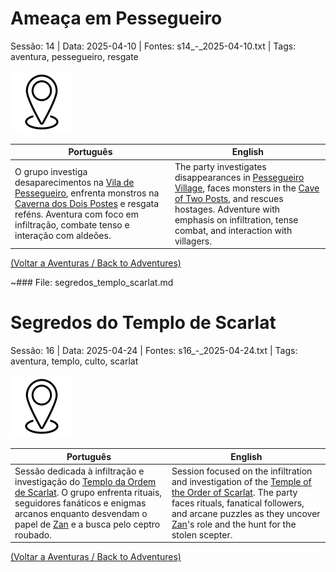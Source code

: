 
# Ameaça em Pessegueiro

Sessão: 14 | Data: 2025-04-10 | Fontes: s14_-_2025-04-10.txt | Tags: aventura, pessegueiro, resgate

![Ameaça em Pessegueiro](../../../assets/location/location_blank.png)

| Português | English |
|-----------|---------|
| O grupo investiga desaparecimentos na [Vila de Pessegueiro](vila_de_pessegueiro.md), enfrenta monstros na [Caverna dos Dois Postes](caverna_dos_dois_postes.md) e resgata reféns. Aventura com foco em infiltração, combate tenso e interação com aldeões. | The party investigates disappearances in [Pessegueiro Village](vila_de_pessegueiro.md), faces monsters in the [Cave of Two Posts](caverna_dos_dois_postes.md), and rescues hostages. Adventure with emphasis on infiltration, tense combat, and interaction with villagers. |

[(Voltar a Aventuras / Back to Adventures)](dm/summary/aventuras.md)  

~### File: segredos_templo_scarlat.md

# Segredos do Templo de Scarlat

Sessão: 16 | Data: 2025-04-24 | Fontes: s16_-_2025-04-24.txt | Tags: aventura, templo, culto, scarlat

![Segredos do Templo de Scarlat](../../../assets/location/location_blank.png)

| Português | English |
|-----------|---------|
| Sessão dedicada à infiltração e investigação do [Templo da Ordem de Scarlat](templo_ordem_de_scarlat.md). O grupo enfrenta rituais, seguidores fanáticos e enigmas arcanos enquanto desvendam o papel de [Zan](zan.md) e a busca pelo ceptro roubado. | Session focused on the infiltration and investigation of the [Temple of the Order of Scarlat](templo_ordem_de_scarlat.md). The party faces rituals, fanatical followers, and arcane puzzles as they uncover [Zan](zan.md)'s role and the hunt for the stolen scepter. |

[(Voltar a Aventuras / Back to Adventures)](dm/summary/aventuras.md)  


